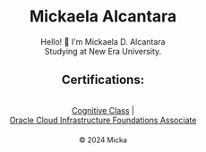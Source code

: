 <!DOCTYPE html>
<html lang="en">

<head>
  <meta charset="UTF-8" />
  <meta name="viewport" content="width=device-width, initial-scale=1.0" />

</head>

<body>
  <header style="text-align: center; margin: 20px;">
    <h1>Mickaela Alcantara</h1>
  </header>

  <section style="text-align: center; margin: 20px;">
    <p>Hello! 👋 I'm Mickaela D. Alcantara <br> Studying at New Era University. <br></p>
    <p>
     <b> <h2> Certifications: </h1> </b> <br>
      <a href="https://courses.cognitiveclass.ai/certificates/5aa8c59150ca40ea9089a6cc4fba13ad" target="_blank">Cognitive Class</a> | <br>
      <a href="https://catalog-education.oracle.com/ords/certview/sharebadge?id=DE393F694DC7A03DB4DDDDADA17B0F99B9D20711E876B4B7292DC004AFABBEC4" target="_blank"> Oracle Cloud Infrastructure Foundations Associate</a>
    </p>
  </section>

  <footer style="text-align: center; margin: 20px; font-size: 0.9em;">
    &copy; 2024 Micka
  </footer>
</body>

</html>


